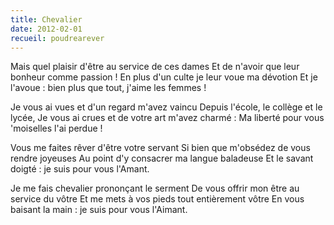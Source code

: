 ```yaml
---
title: Chevalier
date: 2012-02-01
recueil: poudrearever
---
```


Mais quel plaisir d'être au service de ces dames
Et de n'avoir que leur bonheur comme passion !
En plus d'un culte je leur voue ma dévotion
Et je l'avoue : bien plus que tout, j'aime les femmes !

Je vous ai vues et d'un regard m'avez vaincu
Depuis l'école, le collège et le lycée,
Je vous ai crues et de votre art m'avez charmé :
Ma liberté pour vous 'moiselles l'ai perdue !

Vous me faites rêver d'être votre servant
Si bien que m'obsédez de vous rendre joyeuses
Au point d'y consacrer ma langue baladeuse
Et le savant doigté : je suis pour vous l'Amant.

Je me fais chevalier prononçant le serment
De vous offrir mon être au service du vôtre
Et me mets à vos pieds tout entièrement vôtre
En vous baisant la main : je suis pour vous l'Aimant.
